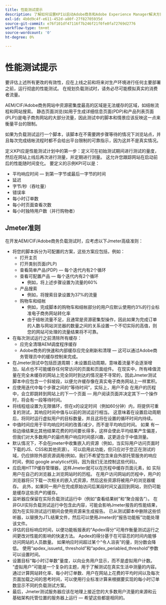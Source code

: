 ```yaml
---
title: 性能测试提示
description: 了解如何设置KPI以启动Adobe商务和Adobe Experience Manager解决方案。
exl-id: 4b0d9c4f-e611-452d-a80f-27f82705935d
source-git-commit: e76f101df47116f7b246f21f0fe0fa72769d2776
workflow-type: tm+mt
source-wordcount: '0'
ht-degree: 0%

---
```


# 性能测试提示

要评估上述所有更改的有效性，应在上线之前和将来对生产环境进行任何主要部署之前，运行彻底的性能测试。 在规划负载测试时，请务必尽可能模拟真实的消费者流量。

AEM/CIF/Adobe商务网站中资源密集度最高的区域是无法缓存的区域，如结帐流程和网站搜索。 静态页面浏览(如用于生成详细信息页面(PDP)和产品列表页面(PLP))是电子商务网站的大部分流量，因此测试中的脚本和情景应该反映这一点来衡量平台的限制。

如果为负载测试运行一个脚本，该脚本在不需要跨步骤等待的情况下浏览站点，并且每次完成结帐流程时都不会给出平台限制的可靠指示，因为这并不是真实情况。

定义KPI应是性能测试计划中的第一步：定义可在初始测试期间进行测试的量度，然后在网站上线后再次进行测量，并定期进行测量。 这允许您跟踪网站在启动前后的性能随时间变化。 要定义的示例KPI可以是：

- 平均响应时间 — 到第一字节或最后一字节的时间
- 延迟
- 字节/秒（吞吐量）
- 错误率
- 每小时订单数
- 每小时页面查看次数
- 每小时独特用户数（并行购物者）

## Jmeter准则

在开发AEM/CIF/Adobe商务负载测试时，应考虑以下Jmeter高级准则：

- 将您的脚本拆分为可配置的方案，这些方案应包括，例如：
   - 打开主页
   - 打开类别页面(PLP)
   - 查看简单产品(PDP) — 每个迭代内有2个循环
   - 查看可配置产品 — 每个迭代内有2个循环
      - 例如，将上述步骤设置为流量的60%
   - 产品搜索
      - 例如，将搜索目录设置为37%的流量
   - 购物车和结帐
      - 例如，完成脚本的购物车和结帐部分的用户应默认使用约3%的行业标准电子商务网站转化率
      - 由于结帐流量不足，且通常是资源密集型操作，因此如果为完成订单的人数与网站浏览器的数量之间的关系设置一个不切实际的高值，则您的网站可处理的流量结果将不可靠。
- 在每次测试运行之前清除所有缓存：
   - 应完全清理AEM调度程序缓存
   - Adobe商务的快速和内部缓存应完全刷新和清理 — 这可以通过Adobe商务管理员中的缓存控制来完成。
- 在Jmeter测试中包括匝道周期：未设置启动周期，意味着流量不会逐渐增加，站点也不可能缓存任何常访问的页面和页面组件。 在现实中，所有峰值流量在完全未缓存的网站上完全同时到达的情况是不寻常的，因此Jmeter测试脚本中应包含一个斜坡段，以便允许缓存像在真实电子商务网站上一样累积。
- 应使用迭代中每个步骤之间的“等待时间”，实际上，用户不会
在用户的历程中，会立即跳转到网站上的下一个页面 — 用户阅读页面并决定其下一个操作时，将会有一段等待时间。
- 将线程组设置为无限循环，但在x的设定时间（例如60分钟）内，将提供可重复的测试，其响应时间中值与以前的测试运行相当。 这意味着在设置启动周期后，将同时运行虚拟用户的目标数量，并且这将在设置的循环时间内持续。
- 中值时间应用于平均响应时间的改善/减少，而不是平均响应时间。 如果
有一些边缘结果比其他结果花费的时间要长得多，这样会使此平均结果产生偏差，但我们对大多数用户的最终用户响应时间感兴趣，这更适合于中值测量。
- 默认情况下，不会在jmeter中收集嵌入的资源（例如，当实际用户访问页面时下载的JS、CSS和其他资源）。 可以启用此功能，但只应对于您正在测试的域，仍应排除外部资源调用(例如，我们不希望包含来自外部托管服务的响应时间，例如 google analytics代码，因为我们无法控制这些代码)。
- 应启用HTTP缓存管理器，这样Jmeter就可以在历程中缓存页面元素，如
实际用户在自己的浏览器上浏览网站时的历程。 在用户访问网站的历程中，用户的浏览器将只下载一次相关的嵌入式资源，然后这些资源将被用户的浏览器缓存。 此外，如果同一用户在完成原始访问后某段时间又返回到网站，则仍可能是缓存这些资产的缓存。
- 监听器应保留在实际负载测试运行中（例如“查看结果树”和“聚合报告”）。 在非GUI实际负载测试运行中包含此内容，可能会影响Jmeter报告的性能结果，因为在实际测试运行期间会使用资源来生成报告。 已从测试脚本中删除这些侦听器，以替换为JTL结果文件，然后可以使用Jmeter的“报告功能板”功能处理该文件。
- 评估的目标响应时间，以便功能板报表的“Apdex得分”可用作衡量测试运行之间更改对性能的影响的快速方法。 Apdex的得分基于在可容忍的时间内能够访问网站的人员数量。 如果响应时间超过某个“令人沮丧”的量，则分数会降低。 使用“apdex_issuetd_ threshold”和“apdex_periabled_threshold”参数可以设置时间。
- 设置目标“每小时订单数”量度，以向业务用户显示，而不是虚拟用户计数。 “虚拟用户”可能是一个复杂的主题，用于了解测试在真实生活中测量的内容。 通过计算网站转化率、每小时订单数、用户在网站上花费的平均时间以及每次页面加载之间的思考时间，可以使用行业标准计算来根据要实现的每小时订单数显示不同的负载测试方案。
- 最后，Jmeter测试服务器应该在地理上接近您的大多数用户流量的来源和云基础架构托管位置的服务器上运行 — 希望这些都是相同的。

